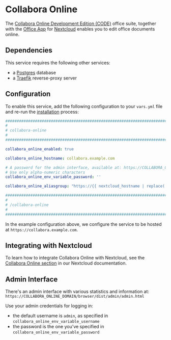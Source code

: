 # Collabora Online

The [Collabora Online Development Edition (CODE)](https://www.collaboraoffice.com/) office suite, together with the [Office App](https://apps.nextcloud.com/apps/richdocuments) for [Nextcloud](nextcloud.md) enables you to edit office documents online.


## Dependencies

This service requires the following other services:

- a [Postgres](postgres.md) database
- a [Traefik](traefik.md) reverse-proxy server


## Configuration

To enable this service, add the following configuration to your `vars.yml` file and re-run the [installation](../installing.md) process:

```yaml
########################################################################
#                                                                      #
# collabora-online                                                     #
#                                                                      #
########################################################################

collabora_online_enabled: true

collabora_online_hostname: collabora.example.com

# A password for the admin interface, available at: https://COLLABORA_ONLINE_DOMAIN/browser/dist/admin/admin.html
# Use only alpha-numeric characters
collabora_online_env_variable_password: ''

collabora_online_aliasgroup: "https://{{ nextcloud_hostname | replace('.', '\\.') }}:443"

########################################################################
#                                                                      #
# /collabora-online                                                    #
#                                                                      #
########################################################################
```

In the example configuration above, we configure the service to be hosted at `https://collabora.example.com`.


## Integrating with Nextcloud

To learn how to integrate Collabora Online with Nextcloud, see the [Collabora Online section](nextcloud.md#collabora-online) in our Nextcloud documentation.


## Admin Interface

There's an admin interface with various statistics and information at: `https://COLLABORA_ONLINE_DOMAIN/browser/dist/admin/admin.html`

Use your admin credentials for logging in:

- the default username is `admin`, as specified in `collabora_online_env_variable_username`
- the password is the one you've specified in `collabora_online_env_variable_password`
